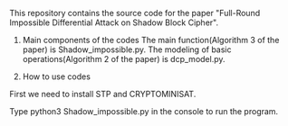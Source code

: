 This repository contains the source code for the paper "Full-Round Impossible Differential Attack on Shadow Block Cipher".

1. Main components of the codes
The main function(Algorithm 3 of the paper) is Shadow_impossible.py.
The modeling of basic operations(Algorithm 2 of the paper) is dcp_model.py.

2. How to use codes

First we need to install STP and CRYPTOMINISAT.

Type python3 Shadow_impossible.py in the console to run the program.
